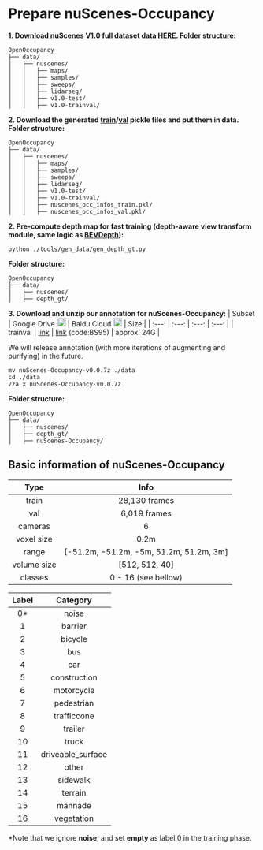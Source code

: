 
# Prepare nuScenes-Occupancy
**1. Download nuScenes V1.0 full dataset data [HERE](https://www.nuscenes.org/download). Folder structure:**
```
OpenOccupancy
├── data/
│   ├── nuscenes/
│   │   ├── maps/
│   │   ├── samples/
│   │   ├── sweeps/
│   │   ├── lidarseg/
│   │   ├── v1.0-test/
│   │   ├── v1.0-trainval/
```


**2. Download the generated [train](https://github.com/JeffWang987/OpenOccupancy/releases/tag/train_pkl)/[val](https://github.com/JeffWang987/OpenOccupancy/releases/tag/val_pkl) pickle files and put them in data. Folder structure:**
```
OpenOccupancy
├── data/
│   ├── nuscenes/
│   │   ├── maps/
│   │   ├── samples/
│   │   ├── sweeps/
│   │   ├── lidarseg/
│   │   ├── v1.0-test/
│   │   ├── v1.0-trainval/
│   │   ├── nuscenes_occ_infos_train.pkl/
│   │   ├── nuscenes_occ_infos_val.pkl/
```

**2. Pre-compute depth map for fast training (depth-aware view transform module, same logic as [BEVDepth](https://github.com/Megvii-BaseDetection/BEVDepth)):**
```
python ./tools/gen_data/gen_depth_gt.py
```
**Folder structure:**
```
OpenOccupancy
├── data/
│   ├── nuscenes/
│   ├── depth_gt/
```

**3. Download and unzip our annotation for nuScenes-Occupancy:**
| Subset | Google Drive <img src="https://ssl.gstatic.com/docs/doclist/images/drive_2022q3_32dp.png" alt="Google Drive" width="18"/> | Baidu Cloud <img src="https://nd-static.bdstatic.com/m-static/v20-main/favicon-main.ico" alt="Baidu Yun" width="18"/> | Size |
| :---: | :---: | :---: | :---: |
| trainval | [link](https://drive.google.com/file/d/1qDu0dNI0sXUNnoIbHNLLuo6eLxnL_90Y/view?usp=share_link) | [link](https://pan.baidu.com/s/1BRRaxBCuVbEvz4cL0-I8hg) (code:BS95) | approx. 24G |

We will release annotation (with more iterations of augmenting and purifying) in the future.
```
mv nuScenes-Occupancy-v0.0.7z ./data
cd ./data
7za x nuScenes-Occupancy-v0.0.7z
```
**Folder structure:**
```
OpenOccupancy
├── data/
│   ├── nuscenes/
│   ├── depth_gt/
│   ├── nuScenes-Occupancy/

```

## Basic information of nuScenes-Occupancy

<div align="center">
  
| Type |  Info |
| :----: | :----: |
| train           | 28,130 frames |
| val             | 6,019 frames |
| cameras         | 6 |
| voxel size      | 0.2m |
| range           | [-51.2m, -51.2m, -5m, 51.2m, 51.2m, 3m]|
| volume size     | [512, 512, 40]|
| classes         | 0 - 16 (see bellow) |
  
</div>

<div align="center">

| Label |  Category |
| :----: | :----: |
| 0*      | noise |
| 1      | barrier |
| 2      | bicycle |
| 3      | bus |
| 4      | car |
| 5      | construction |
| 6      | motorcycle  |
| 7      | pedestrian  |
| 8      | trafficcone  |
| 9      | trailer  |
| 10      | truck  |
| 11      | driveable_surface  |
| 12      | other  |
| 13      | sidewalk  |
| 14      | terrain  |
| 15      | mannade  |
| 16      | vegetation  |

</div>

*Note that we ignore **noise**, and set **empty** as label 0 in the training phase.


